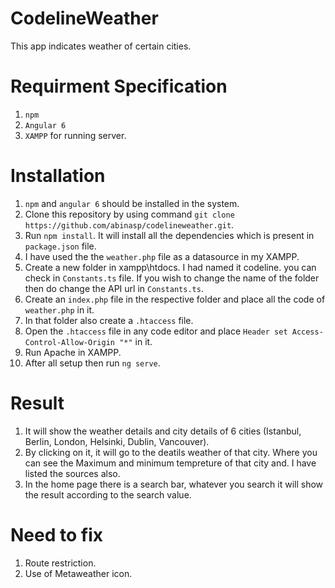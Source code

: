 # CodelineWeather

This app indicates weather of certain cities.

# Requirment Specification

1. `npm`
2. `Angular 6`
3. `XAMPP` for running server.

# Installation

1. `npm` and `angular 6` should be installed in the system.
2. Clone this repository by using command `git clone https://github.com/abinasp/codelineweather.git`.
3. Run `npm install`. It will install all the dependencies which is present in `package.json` file.
4. I have used the the `weather.php` file as a datasource in my XAMPP.
5. Create a new folder in xampp\htdocs. I had named it codeline. you can check in `Constants.ts` file. If you wish to change the name of the folder then do change the API url in `Constants.ts`.
6. Create an `index.php` file in the respective folder and place all the code of `weather.php` in it.
7. In that folder also create a `.htaccess` file.
8. Open the `.htaccess` file in any code editor and place `Header set Access-Control-Allow-Origin "*"` in it.
9. Run Apache in XAMPP.
10. After all setup then run `ng serve`.

# Result

1. It will show the weather details and city details of 6 cities (Istanbul, Berlin, London, Helsinki, Dublin, Vancouver).
2. By clicking on it, it will go to the deatils weather of that city. Where you can see the Maximum and minimum tempreture of that city and. I have listed the sources also.
3. In the home page there is a search bar, whatever you search it will show the result according to the search value.

# Need to fix

1. Route restriction.
2. Use of Metaweather icon.
